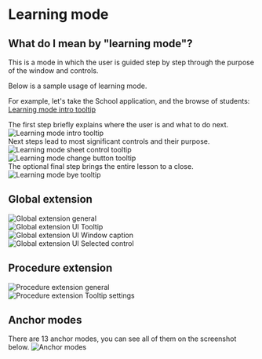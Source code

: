 # Learning mode
## What do I mean by "learning mode"?  
This is a mode in which the user is guided step by step through the purpose of the window and controls.  
  
Below is a sample usage of learning mode.  

For example, let's take the School application, and the browse of students:
[Learning mode intro tooltip](https://github.com/mikeduglas/Learning-mode/blob/master/screenshots/browsestudents.jpg?raw=true)  
  
The first step briefly explains where the user is and what to do next.
![Learning mode intro tooltip](https://github.com/mikeduglas/Learning-mode/blob/master/screenshots/lm-browse-intro-tooltip.jpg?raw=true)  
Next steps lead to most significant controls and their purpose.
![Learning mode sheet control tooltip](https://github.com/mikeduglas/Learning-mode/blob/master/screenshots/lm-browse-sheet-tooltip.jpg?raw=true)  
![Learning mode change button tooltip](https://github.com/mikeduglas/Learning-mode/blob/master/screenshots/lm-browse-change-button-tooltip.jpg?raw=true)  
The optional final step brings the entire lesson to a close.
![Learning mode bye tooltip](https://github.com/mikeduglas/Learning-mode/blob/master/screenshots/lm-browse-bye-tooltip.jpg?raw=true)  

## Global extension
![Global extension general](https://github.com/mikeduglas/Learning-mode/blob/master/screenshots/tpl-general.jpg?raw=true)  
![Global extension UI Tooltip](https://github.com/mikeduglas/Learning-mode/blob/master/screenshots/tpl-ui-tooltip.jpg?raw=true)  
![Global extension UI Window caption](https://github.com/mikeduglas/Learning-mode/blob/master/screenshots/tpl-ui-caption.jpg?raw=true)  
![Global extension UI Selected control](https://github.com/mikeduglas/Learning-mode/blob/master/screenshots/tpl-ui-control.jpg?raw=true)  

## Procedure extension
![Procedure extension general](https://github.com/mikeduglas/Learning-mode/blob/master/screenshots/tpl-local-general.jpg?raw=true)  
![Procedure extension Tooltip settings](https://github.com/mikeduglas/Learning-mode/blob/master/screenshots/tpl-local-tooltip-settings.jpg?raw=true)  

## Anchor modes
There are 13 anchor modes, you can see all of them on the screenshot below.
![Anchor modes](https://github.com/mikeduglas/Learning-mode/blob/master/screenshots/anchors.jpg?raw=true)  
